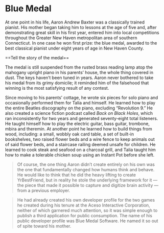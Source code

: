 # Blue Medal
At one point in his life, Aaron Andrew Baxter was a classically trained pianist. His mother began taking him to lessons at the age of five and, after demonstrating great skill in his first year, entered him into local competitions throughout the Greater New Haven metropolitan area of southern Connecticut. In one case he won first prize: the blue medal, awarded to the best classical pianist under eight years of age in New Haven County. 

==Tell the story of the medal==

The medal is still suspended from the rusted brass reading lamp atop the mahogany upright piano in his parents’ house, the whole thing covered in dust. The keys haven’t been tuned in years. Aaron never bothered to take his medal from its grimy domicile; it reminded him of the falsehood that winning is the most satisfying result of any contest.

Since moving to his parents’ cottage, he wrote six pieces for solo piano and occasionally performed them for Talia and himself. He learned how to play the entire Beatles discography on the piano, excluding “Revolution 9.” He also created a science fiction podcast called *Back on Black Holes*, which ran inconsistently for two years and generated seventy-eight total listeners. He taught himself how to play the electric guitar, bass guitar, trombone, mbira and theremin. At another point he learned how to build things from wood, including: a small, wobbly oak card table, a set of built-in bookshelves, two raised flower beds and a wire fence to keep animals out of said flower beds, and a staircase railing deemed unsafe for children. He learned to cook steak and seafood on a charcoal grill, and Talia taught him how to make a tolerable chicken soup using an Instant Pot before she left.



> Of course, the one thing Aaron didn’t create entirely on his own was the one that fundamentally changed how humans think and behave. He would like to think that he did the heavy lifting to create YrBestFriend, but in reality he stole the underlying framework for it — the piece that made it possible to capture and digitize brain activity — from a previous employer. 

> He had already created his own developer profile for the two games he created during his tenure at the Aceso Interactive Corporation, neither of which garnered much attention, so it was simple enough to publish a third application for public consumption. The name of his public developer profile was Blue Medal Software. He named it so out of spite toward his mother.